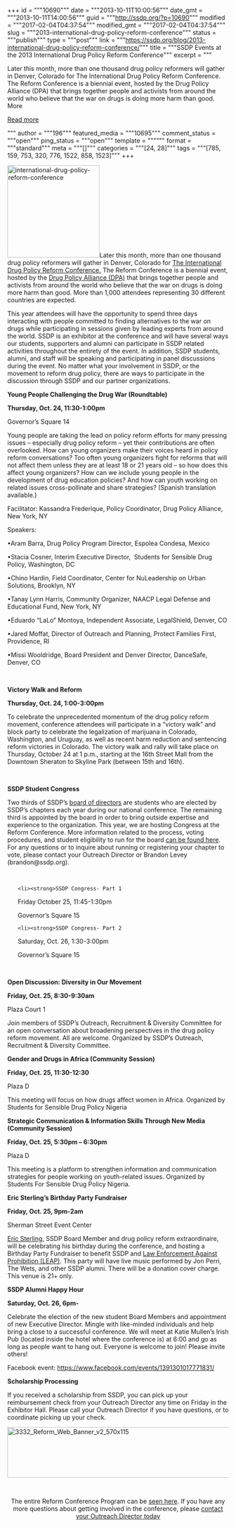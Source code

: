 +++
id = """10690"""
date = """2013-10-11T10:00:56"""
date_gmt = """2013-10-11T14:00:56"""
guid = """http://ssdp.org/?p=10690"""
modified = """2017-02-04T04:37:54"""
modified_gmt = """2017-02-04T04:37:54"""
slug = """2013-international-drug-policy-reform-conference"""
status = """publish"""
type = """post"""
link = """https://ssdp.org/blog/2013-international-drug-policy-reform-conference/"""
title = """SSDP Events at the 2013 International Drug Policy Reform Conference"""
excerpt = """<p>Later this month, more than one thousand drug policy reformers will gather in Denver, Colorado for The International Drug Policy Reform Conference. The Reform Conference is a biennial event, hosted by the Drug Policy Alliance (DPA) that brings together people and activists from around the world who believe that the war on drugs is doing more harm than good. More</p>
<div class="h10"></div>
<p><a class="more-link2 flat" href="https://ssdp.org/blog/2013-international-drug-policy-reform-conference/">Read more</a></p>
"""
author = """196"""
featured_media = """10695"""
comment_status = """open"""
ping_status = """open"""
template = """"""
format = """standard"""
meta = """[]"""
categories = """[24, 28]"""
tags = """[785, 159, 753, 320, 776, 1522, 858, 1523]"""
+++
<p dir="ltr" id="docs-internal-guid-71776a7e-a453-9679-6437-afd31b390d64"><a href="/assets/2013/10/international-drug-policy-reform-conference.jpg"><img class=" wp-image-10695 alignright" alt="international-drug-policy-reform-conference" src="http://ssdp.org/assets/2013/10/international-drug-policy-reform-conference.jpg" width="210" height="210" /></a>Later this month, more than one thousand drug policy reformers will gather in Denver, Colorado for <a href="http://www.reformconference.org/" target="_blank">The International Drug Policy Reform Conference.</a> The Reform Conference is a biennial event, hosted by the <a href="http://drugpolicy.org" target="_blank">Drug Policy Alliance (DPA)</a> that brings together people and activists from around the world who believe that the war on drugs is doing more harm than good. More than 1,000 attendees representing 30 different countries are expected.</p>

<p dir="ltr">This year attendees will have the opportunity to spend three days interacting with people committed to finding alternatives to the war on drugs while participating in sessions given by leading experts from around the world. SSDP is an exhibitor at the conference and will have several ways our students, supporters and alumni can participate in SSDP related activities throughout the entirety of the event. In addition, SSDP students, alumni, and staff will be speaking and participating in panel discussions during the event. No matter what your involvement in SSDP, or the movement to reform drug policy, there are ways to participate in the discussion through SSDP and our partner organizations.</p>

<strong>Young People Challenging the Drug War (Roundtable)</strong>

<strong>Thursday, Oct. 24, 11:30-1:00pm

</strong>Governor’s Square 14

<p dir="ltr">Young people are taking the lead on policy reform efforts for many pressing issues – especially drug policy reform – yet their contributions are often overlooked. How can young organizers make their voices heard in policy reform conversations? Too often young organizers fight for reforms that will not affect them unless they are at least 18 or 21 years old – so how does this affect young organizers? How can we include young people in the development of drug education policies? And how can youth working on related issues cross-pollinate and share strategies? (Spanish translation available.)</p>

<p dir="ltr">Facilitator: Kassandra Frederique, Policy Coordinator, Drug Policy Alliance, New York, NY</p>

<p dir="ltr">Speakers:</p>

<p dir="ltr">•Aram Barra, Drug Policy Program Director, Espolea Condesa, Mexico</p>

<p dir="ltr">•Stacia Cosner, Interim Executive Director,  Students for Sensible Drug Policy, Washington, DC</p>

<p dir="ltr">•Chino Hardin, Field Coordinator, Center for NuLeadership on Urban Solutions, Brooklyn, NY</p>

<p dir="ltr">•Tanay Lynn Harris, Community Organizer, NAACP Legal Defense and Educational Fund, New York, NY</p>

<p dir="ltr">•Eduardo “LaLo” Montoya, Independent Associate, LegalShield, Denver, CO</p>

<p dir="ltr">•Jared Moffat, Director of Outreach and Planning, Protect Families First, Providence, RI</p>

<p dir="ltr">•Missi Wooldridge, Board President and Denver Director, DanceSafe, Denver, CO</p>

&nbsp;



<strong>Victory Walk and Reform</strong>

<strong>Thursday, Oct. 24, 1:00-3:00pm</strong>



To celebrate the unprecedented momentum of the drug policy reform movement, conference attendees will participate in a “victory walk” and block party to celebrate the legalization of marijuana in Colorado, Washington, and Uruguay, as well as recent harm reduction and sentencing reform victories in Colorado. The victory walk and rally will take place on Thursday, October 24 at 1 p.m., starting at the 16th Street Mall from the Downtown Sheraton to Skyline Park (between 15th and 16th).



&nbsp;

<p dir="ltr"><strong>SSDP Student Congress</strong></p>

<p dir="ltr">Two thirds of SSDP’s <a href="http://ssdp.org/about/board/">board of directors</a> are students who are elected by SSDP’s chapters each year during our national conference. The remaining third is appointed by the board in order to bring outside expertise and experience to the organization. This year, we are hosting Congress at the Reform Conference. More information related to the process, voting procedures, and student eligibility to run for the board <a href="https://www.facebook.com/notes/ssdp-chapter-leaders/board-of-directors-elections-2013/580119965384290">can be found here</a>. For any questions or to inquire about running or registering your chapter to vote, please contact your Outreach Director or Brandon Levey (brandon@ssdp.org).</p>

&nbsp;

<ul>

	<li><strong>SSDP Congress- Part 1

Friday October 25, 11:45-1:30pm

</strong>Governor’s Square 15</li>

	<li><strong>SSDP Congress- Part 2

Saturday, Oct. 26, 1:30-3:00pm

</strong>Governor’s Square 15</li>

</ul>

&nbsp;

<p dir="ltr"><strong>Open Discussion: Diversity in Our Movement

Friday, Oct. 25, 8:30-9:30am

</strong>Plaza Court 1</p>

<p dir="ltr">Join members of SSDP&#8217;s Outreach, Recruitment &amp; Diversity Committee for an open conversation about broadening perspectives in the drug policy reform movement. All are welcome. Organized by SSDP’s Outreach, Recruitment &amp; Diversity Committee.</p>

<p dir="ltr"><strong>Gender and Drugs in Africa (Community Session)

Friday, Oct. 25, 11:30-12:30

</strong>Plaza D</p>

<p dir="ltr">This meeting will focus on how drugs affect women in Africa. Organized by Students for Sensible Drug Policy Nigeria</p>

<p dir="ltr"><strong>Strategic Communication &amp; Information Skills Through New Media (Community Session)

Friday, Oct. 25, 5:30pm – 6:30pm

</strong>Plaza D</p>

<p dir="ltr">This meeting is a platform to strengthen information and communication strategies for people working on youth-related issues. Organized by Students For Sensible Drug Policy Nigeria.</p>

<p dir="ltr"><strong>Eric Sterling&#8217;s Birthday Party Fundraiser

Friday, Oct. 25, 9pm-2am

</strong>Sherman Street Event Center</p>

<p dir="ltr" style="text-align: left;"><a href="http://ssdp.org/about/board/eric-sterling/" target="_blank">Eric Sterling</a>, SSDP Board Member and drug policy reform extraordinaire, will be celebrating his birthday during the conference, and hosting a Birthday Party Fundraiser to benefit SSDP and <a href="http://www.leap.cc/" target="_blank">Law Enforcement Against Prohibition (LEAP)</a>. This party will have live music performed by Jon Perri, The Wets, and other SSDP alumni. There will be a donation cover charge. This venue is 21+ only.</p>

<p dir="ltr" style="text-align: left;"><strong>SSDP Alumni Happy Hour

Saturday, Oct. 26, 6pm-

</strong>Celebrate the election of the new student Board Members and appointment of new Executive Director. Mingle with like-minded individuals and help bring a close to a successful conference. We will meet at Katie Mullen&#8217;s Irish Pub (located inside the hotel where the conference is) at 6:00 and go as long as people want to hang out. Everyone is welcome to join! Please invite others!<strong>

</strong></p>

<p dir="ltr" style="text-align: left;">Facebook event: <a href="https://www.facebook.com/events/1391301017771831/" target="_blank">https://www.facebook.com/events/1391301017771831/</a></p>

<p dir="ltr" style="text-align: left;"><strong>Scholarship Processing</strong></p>

<p dir="ltr" style="text-align: left;">If you received a scholarship from SSDP, you can pick up your reimbursement check from your Outreach Director any time on Friday in the Exhibitor Hall. Please call your Outreach Director if you have questions, or to coordinate picking up your check.<em>

</em></p>

<a href="/assets/2013/10/3332_Reform_Web_Banner_v2_570x115.jpeg"><img class="aligncenter" alt="3332_Reform_Web_Banner_v2_570x115" src="http://ssdp.org/assets/2013/10/3332_Reform_Web_Banner_v2_570x115.jpeg" width="570" height="115" /></a>



&nbsp;

<p dir="ltr" style="text-align: center;">The entire Reform Conference Program can be <a href="http://www.reformconference.org/sites/reformconference.org/files/docs/2013%20Reform%20Conference%20Program%20Book_FINAL.pdf">seen here</a>. If you have any more questions about getting involved in the conference, please <a href="http://ssdp.org/about/staff/">contact your Outreach Director today </a></p>
